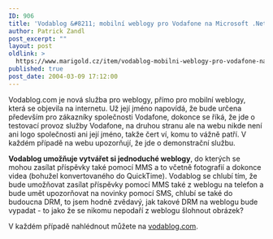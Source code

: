```yaml
---
ID: 906
title: 'Vodablog &#8211; mobilní weblogy pro Vodafone na Microsoft .Net'
author: Patrick Zandl
post_excerpt: ""
layout: post
oldlink: >
  https://www.marigold.cz/item/vodablog-mobilni-weblogy-pro-vodafone-na-microsoft-net
published: true
post_date: 2004-03-09 17:12:00
---
```

<p>
Vodablog.com je nová služba pro weblogy, přímo pro mobilní weblogy, která se objevila na internetu. Už její jméno napovídá, že bude určena především pro zákazníky společnosti Vodafone, dokonce se říká, že jde o testovací provoz služby Vodafone, na druhou stranu ale na webu nikde není ani logo společnosti ani její jméno, takže čert ví, komu to vážně patří. V každém případě na webu upozorňují, že jde o demonstrační službu. </p>

<p>
<STRONG>Vodablog umožňuje vytvářet si jednoduché weblogy</STRONG>, do kterých se mohou zasílat příspěvky také pomocí MMS a to včetně fotografií a dokonce videa (bohužel konvertovaného do QuickTime). Vodablog se chlubí tím, že bude umožňovat zasílat příspěvky pomocí MMS také z weblogu na telefon a bude umět upozorňovat na novinky pomocí SMS, chlubí se také do budoucna DRM, to jsem hodně zvědavý, jak takové DRM na weblogu bude vypadat - to jako že se nikomu nepodaří z weblogu šlohnout obrázek?</p>

<p>
V každém případě nahlédnout můžete na <A href="http://www.vodablog.com/" target=_blank>vodablog.com</A>. </p>

